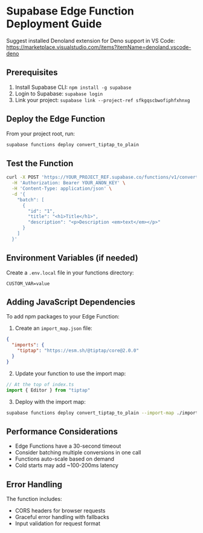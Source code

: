 # Supabase Edge Function Deployment Guide

Suggest installed Denoland extension for Deno support in VS Code: https://marketplace.visualstudio.com/items?itemName=denoland.vscode-deno

## Prerequisites
1. Install Supabase CLI: `npm install -g supabase`
2. Login to Supabase: `supabase login`
3. Link your project: `supabase link --project-ref sfkgqscbwofiphfxhnxg`

## Deploy the Edge Function

From your project root, run:
```bash
supabase functions deploy convert_tiptap_to_plain
```

## Test the Function

```bash
curl -X POST 'https://YOUR_PROJECT_REF.supabase.co/functions/v1/convert_tiptap_to_plain' \
  -H 'Authorization: Bearer YOUR_ANON_KEY' \
  -H 'Content-Type: application/json' \
  -d '{
    "batch": [
      {
        "id": "1",
        "title": "<h1>Title</h1>",
        "description": "<p>Description <em>text</em></p>"
      }
    ]
  }'
```

## Environment Variables (if needed)
Create a `.env.local` file in your functions directory:
```
CUSTOM_VAR=value
```

## Adding JavaScript Dependencies
To add npm packages to your Edge Function:

1. Create an `import_map.json` file:
```json
{
  "imports": {
    "tiptap": "https://esm.sh/@tiptap/core@2.0.0"
  }
}
```

2. Update your function to use the import map:
```typescript
// At the top of index.ts
import { Editor } from "tiptap"
```

3. Deploy with the import map:
```bash
supabase functions deploy convert_tiptap_to_plain --import-map ./import_map.json
```

## Performance Considerations
- Edge Functions have a 30-second timeout
- Consider batching multiple conversions in one call
- Functions auto-scale based on demand
- Cold starts may add ~100-200ms latency

## Error Handling
The function includes:
- CORS headers for browser requests
- Graceful error handling with fallbacks
- Input validation for request format
